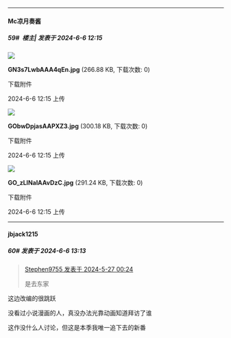 ﻿
*****

####  Mc凉月奏酱  
##### 59#         楼主| 发表于 2024-6-6 12:15

<img src="https://img.saraba1st.com/forum/202406/06/121524jtqvukbzqu091rej.jpg" referrerpolicy="no-referrer">

<strong>GN3s7LwbAAA4qEn.jpg</strong> (266.88 KB, 下载次数: 0)

下载附件

2024-6-6 12:15 上传

<img src="https://img.saraba1st.com/forum/202406/06/121524mrot7m9qm3qr9cj9.jpg" referrerpolicy="no-referrer">

<strong>GObwDpjasAAPXZ3.jpg</strong> (300.18 KB, 下载次数: 0)

下载附件

2024-6-6 12:15 上传

<img src="https://img.saraba1st.com/forum/202406/06/121524sc772m1tc2mho7k8.jpg" referrerpolicy="no-referrer">

<strong>GO_zLlNaIAAvDzC.jpg</strong> (291.24 KB, 下载次数: 0)

下载附件

2024-6-6 12:15 上传


*****

####  jbjack1215  
##### 60#       发表于 2024-6-6 13:13

<blockquote><a href="httphttps://bbs.saraba1st.com/2b/forum.php?mod=redirect&amp;goto=findpost&amp;pid=65013155&amp;ptid=2178490" target="_blank">Stephen9755 发表于 2024-5-27 00:24</a>

是去东家</blockquote>
这边改编的很跳跃

没看过小说漫画的人，真没办法光靠动画知道拜访了谁

这作没什么人讨论，但这是本季我唯一追下去的新番

